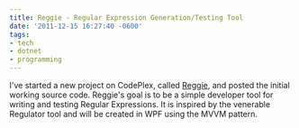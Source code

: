 ```yaml
---
title: Reggie - Regular Expression Generation/Testing Tool
date: '2011-12-15 16:27:40 -0600'
tags:
- tech
- dotnet
- programming
---
```


I've started a new project on CodePlex, called
[Reggie](https://github.com/stephenfuqua/reggie), and posted the initial working
source code. Reggie's goal is to be a simple developer tool for writing and
testing Regular Expressions. It is inspired by the venerable Regulator tool and
will be created in WPF using the MVVM pattern.

<!-- truncate -->
